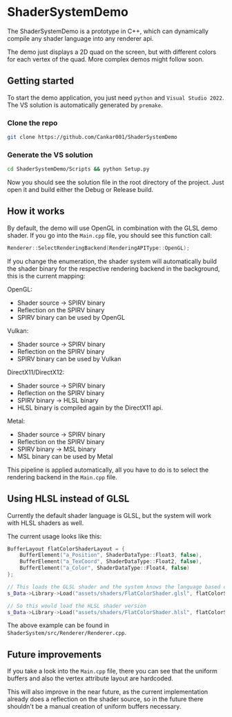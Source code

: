 # ShaderSystemDemo

The ShaderSystemDemo is a prototype in C++, which can dynamically compile any shader language into any renderer api.

The demo just displays a 2D quad on the screen, but with different colors for each vertex of the quad. More complex demos might follow soon.

## Getting started

To start the demo application, you just need `python` and `Visual Studio 2022`. The VS solution is automatically generated by `premake`.

### Clone the repo

```sh
git clone https://github.com/Cankar001/ShaderSystemDemo
```

### Generate the VS solution

```sh
cd ShaderSystemDemo/Scripts && python Setup.py
```

Now you should see the solution file in the root directory of the project. Just open it and build either the Debug or Release build.

## How it works

By default, the demo will use OpenGL in combination with the GLSL demo shader. If you go into the `Main.cpp` file, you should see this function call:

```cpp
Renderer::SelectRenderingBackend(RenderingAPIType::OpenGL);
```

If you change the enumeration, the shader system will automatically build the shader binary for the respective rendering backend in the background, this is the current mapping:

OpenGL:
- Shader source -> SPIRV binary
- Reflection on the SPIRV binary
- SPIRV binary can be used by OpenGL

Vulkan:
- Shader source -> SPIRV binary
- Reflection on the SPIRV binary
- SPIRV binary can be used by Vulkan

DirectX11/DirectX12:
- Shader source -> SPIRV binary
- Reflection on the SPIRV binary
- SPIRV binary -> HLSL binary
- HLSL binary is compiled again by the DirectX11 api.

Metal:
- Shader source -> SPIRV binary
- Reflection on the SPIRV binary
- SPIRV binary -> MSL binary
- MSL binary can be used by Metal

This pipeline is applied automatically, all you have to do is to select the rendering backend in the `Main.cpp` file.

## Using HLSL instead of GLSL

Currently the default shader language is GLSL, but the system will work with HLSL shaders as well.

The current usage looks like this:

```cpp
BufferLayout flatColorShaderLayout = {
	BufferElement("a_Position", ShaderDataType::Float3, false),
	BufferElement("a_TexCoord", ShaderDataType::Float2, false),
	BufferElement("a_Color", ShaderDataType::Float4, false)
};

// This loads the GLSL shader and the system knows the language based on the file extension
s_Data->Library->Load("assets/shaders/FlatColorShader.glsl", flatColorShaderLayout, true);

// So this would load the HLSL shader version
s_Data->Library->Load("assets/shaders/FlatColorShader.hlsl", flatColorShaderLayout, true);
```

The above example can be found in `ShaderSystem/src/Renderer/Renderer.cpp`.

## Future improvements

If you take a look into the `Main.cpp` file, there you can see that the uniform buffers and also the vertex attribute layout are hardcoded.

This will also improve in the near future, as the current implementation already does a reflection on the shader source, so in the future there shouldn't be a manual creation of uniform buffers necessary.

